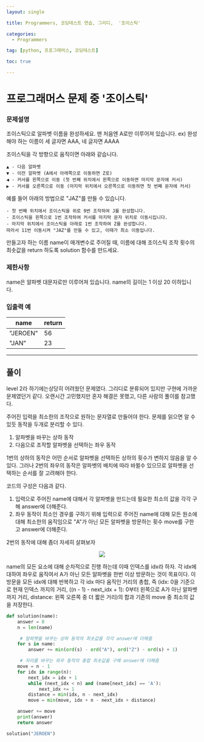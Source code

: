 ```yaml
---
layout: single

title: Programmers, 코딩테스트 연습, 그리디,  '조이스틱'

categories:
  - Programmers

tag: [python, 프로그래머스, 코딩테스트]

toc: true

---
```


# 프로그래머스 문제 중 '조이스틱'

### 문제설명

조이스틱으로 알파벳 이름을 완성하세요. 맨 처음엔 A로만 이루어져 있습니다.
ex) 완성해야 하는 이름이 세 글자면 AAA, 네 글자면 AAAA

조이스틱을 각 방향으로 움직이면 아래와 같습니다.

    ▲ - 다음 알파벳
    ▼ - 이전 알파벳 (A에서 아래쪽으로 이동하면 Z로)
    ◀ - 커서를 왼쪽으로 이동 (첫 번째 위치에서 왼쪽으로 이동하면 마지막 문자에 커서)
    ▶ - 커서를 오른쪽으로 이동 (마지막 위치에서 오른쪽으로 이동하면 첫 번째 문자에 커서)

예를 들어 아래의 방법으로 "JAZ"를 만들 수 있습니다.

    - 첫 번째 위치에서 조이스틱을 위로 9번 조작하여 J를 완성합니다.
    - 조이스틱을 왼쪽으로 1번 조작하여 커서를 마지막 문자 위치로 이동시킵니다.
    - 마지막 위치에서 조이스틱을 아래로 1번 조작하여 Z를 완성합니다.
    따라서 11번 이동시켜 "JAZ"를 만들 수 있고, 이때가 최소 이동입니다.

만들고자 하는 이름 name이 매개변수로 주어질 때, 이름에 대해 조이스틱 조작 횟수의 최솟값을 return 하도록 solution 함수를 만드세요.

### 제한사항

name은 알파벳 대문자로만 이루어져 있습니다.
name의 길이는 1 이상 20 이하입니다.

### 입출력 예

| name     | return |
| -------- | ------ |
| "JEROEN" | 56     |
| "JAN"    | 23     |

---

## 풀이

level 2라 하기에는상당히 어려웠던 문제였다. 그리디로 분류되어 있지만 구현에 가까운 문제였던거 같다. 오랜시간 고민했지만 혼자 해결은 못했고, 다른 사람의 풀이를 참고했다.

주어진 입력을 최소한의 조작으로 원하는 문자열로 만들어야 한다. 문제를 읽으면 알 수 있듯 동작을 두개로 분리할 수 있다.

1. 알파벳을 바꾸는 상하 동작
2. 다음으로 조작할 알파벳을 선택하는 좌우 동작

1번의 상하의 동작은 어떤 순서로 알파벳을 선택하든 상하의 횟수가 변하지 않음을 알 수있다. 그러나 2번의 좌우의 동작은 알파벳의 배치에 따라 바뀔수 있으므로 알파벳을 선택하는 순서를 잘 고려해야 한다.

코드의 구성은 다음과 같다.

1. 입력으로 주어진 name에 대해서 각 알파벳을 만드는데 필요한 최소의 값을 각각 구해 answer에 더해준다.
2. 좌우 동작이 최소인 경우를 구하기 위해 입력으로 주어진 name에 대해 모든 원소에 대해 최소한의 움직임으로 "A"가 아닌 모든 알파벳을 방문하는 횟수 move를 구한고 answer에 더해준다.

2번의 동작에 대해 좀더 자세히 살펴보자

<center>
  <img src='https://user-images.githubusercontent.com/94548914/172375288-2784c99e-0a2b-4ea9-916a-5a07697b8dc8.JPG'/>
</center>

name의 모든 요소에 대해 순차적으로 진행 하는데 이때 인덱스를 idx라 하자. 각 idx에 대하여 좌우로 움직여서 A가 아닌 모든 알파벳을 한번 이상 방문하는 것이 목표이다. 이 방문을 모든 idx에 대해 반복하고 각 idx 마다 움직인 거리의 총합, 즉 (idx: 0을 기준으로 현재 인덱스 까지의 거리, ((n - 1) - next_idx + 1): 0부터 왼쪽으로 A가 아닌 알파벳 까지 거리, distance: 왼쪽 오른쪽 중 더 짧은 거리)의 합과 기존의 move 중 최소의 값을 저장한다.

```python
def solution(name):
    answer = 0
    n = len(name)

     # 알파벳을 바꾸는 상하 동작의 최솟값을 각각 answer에 더해줌
    for s in name:
        answer += min(ord(s) - ord("A"), ord("Z") - ord(s) + 1)

     # 자리를 바꾸는 좌우 동작의 총합 최솟값을 구해 answer에 더해줌
    move = n - 1
    for idx in range(n):
        next_idx = idx + 1
        while (next_idx < n) and (name[next_idx] == 'A'):
            next_idx += 1
        distance = min(idx, n - next_idx)
        move = min(move, idx + n - next_idx + distance)

    answer += move
    print(answer)
    return answer

solution("JEROEN")
```
